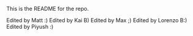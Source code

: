 This is the README for the repo. 

Edited by Matt :)
Edited by Kai B)
Edited by Max ;)
Edited by Lorenzo B:)
Edited by Piyush :)
